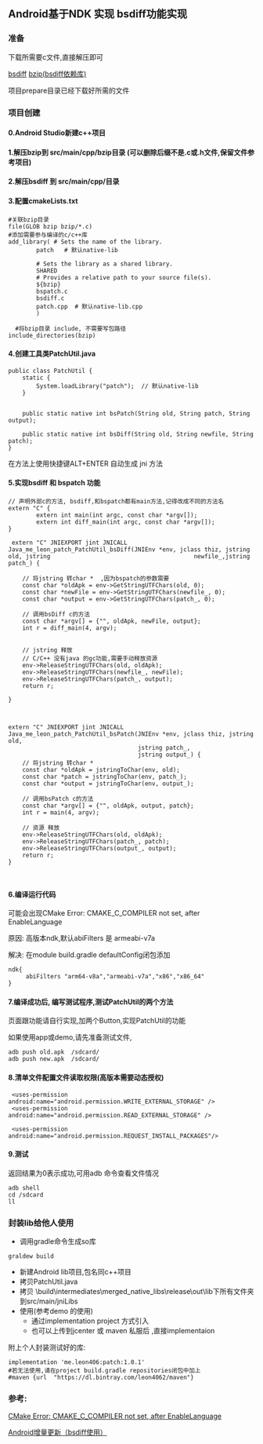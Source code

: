 ## Android基于NDK 实现 bsdiff功能实现

### 准备

下载所需要c文件,直接解压即可

[bsdiff](http://www.daemonology.net/bsdiff/) 
[bzip(bsdiff依赖库)](https://sourceforge.net/projects/bzip2/)  

项目prepare目录已经下载好所需的文件

### 项目创建

#### 0.Android Studio新建c++项目

#### 1.解压bzip到 src/main/cpp/bzip目录 (可以删除后缀不是.c或.h文件,保留文件参考项目)

#### 2.解压bsdiff 到 src/main/cpp/目录

#### 3.配置cmakeLists.txt

  

```
#关联bzip目录
file(GLOB bzip bzip/*.c)
#添加需要参与编译的c/c++库
add_library( # Sets the name of the library.
        patch   # 默认native-lib

        # Sets the library as a shared library.
        SHARED
        # Provides a relative path to your source file(s).
        ${bzip}
        bspatch.c
        bsdiff.c
        patch.cpp  # 默认native-lib.cpp
        )
        
  #将bzip目录 include, 不需要写包路径
include_directories(bzip)
```

#### 4.创建工具类PatchUtil.java

```
public class PatchUtil {
    static {
        System.loadLibrary("patch");  // 默认native-lib
    }


    public static native int bsPatch(String old, String patch, String output);

    public static native int bsDiff(String old, String newfile, String patch);
}
```

在方法上使用快捷键ALT+ENTER 自动生成 jni 方法

#### 5.实现bsdiff 和 bspatch 功能

```
// 声明外部c的方法, bsdiff,和bspatch都有main方法,记得改成不同的方法名
extern "C" {
		extern int main(int argc, const char *argv[]);
		extern int diff_main(int argc, const char *argv[]);
}
 
 extern "C" JNIEXPORT jint JNICALL
Java_me_leon_patch_PatchUtil_bsDiff(JNIEnv *env, jclass thiz, jstring old, jstring                                         newfile_,jstring patch_) {
	
    // 将jstring 转char *  ,因为bspatch的参数需要
    const char *oldApk = env->GetStringUTFChars(old, 0);
    const char *newFile = env->GetStringUTFChars(newfile_, 0);
    const char *output = env->GetStringUTFChars(patch_, 0);
    
    // 调用bsDiff c的方法
    const char *argv[] = {"", oldApk, newFile, output};
    int r = diff_main(4, argv);

    
    // jstring 释放  
    // C/C++ 没有java 的gc功能,需要手动释放资源  
    env->ReleaseStringUTFChars(old, oldApk);
    env->ReleaseStringUTFChars(newfile_, newFile);
    env->ReleaseStringUTFChars(patch_, output);
    return r;

}



extern "C" JNIEXPORT jint JNICALL
Java_me_leon_patch_PatchUtil_bsPatch(JNIEnv *env, jclass thiz, jstring old,
									 jstring patch_,
                                     jstring output_) {
    // 将jstring 转char * 
    const char *oldApk = jstringToChar(env, old);
    const char *patch = jstringToChar(env, patch_);
    const char *output = jstringToChar(env, output_);
    
    // 调用bsPatch c的方法
    const char *argv[] = {"", oldApk, output, patch};
    int r = main(4, argv);
   
    // 资源 释放 
    env->ReleaseStringUTFChars(old, oldApk);
    env->ReleaseStringUTFChars(patch_, patch);
    env->ReleaseStringUTFChars(output_, output);
    return r;
}



```



#### 6.编译运行代码

可能会出现CMake Error: CMAKE_C_COMPILER not set, after EnableLanguage

原因:   高版本ndk,默认abiFilters 是 armeabi-v7a

解决:   在module  build.gradle  defaultConfig闭包添加

```
ndk{
     abiFilters "arm64-v8a","armeabi-v7a","x86","x86_64"
}
```

#### 7.编译成功后, 编写测试程序,测试PatchUtil的两个方法

页面跟功能请自行实现,加两个Button,实现PatchUtil的功能

如果使用app或demo,请先准备测试文件,

```
adb push old.apk  /sdcard/
adb push new.apk  /sdcard/
```

#### 8.清单文件配置文件读取权限(高版本需要动态授权)

```
 <uses-permission android:name="android.permission.WRITE_EXTERNAL_STORAGE" />
 <uses-permission android:name="android.permission.READ_EXTERNAL_STORAGE" />

 <uses-permission android:name="android.permission.REQUEST_INSTALL_PACKAGES"/>
```

#### 9.测试

 返回结果为0表示成功,可用adb 命令查看文件情况

```
adb shell
cd /sdcard
ll
```



### 封装lib给他人使用

- 调用gradle命令生成so库

```
graldew build
```

- 新建Android lib项目,包名同c++项目
- 拷贝PatchUtil.java
- 拷贝 \build\intermediates\merged_native_libs\release\out\lib下所有文件夹  到src/main/jniLibs
- 使用(参考demo 的使用)
  - 通过implementation project 方式引入
  - 也可以上传到jcenter 或 maven 私服后 ,直接implementaion

附上个人封装测试好的库:

```
implementation 'me.leon406:patch:1.0.1'
#若无法使用,请在project build.gradle repositories闭包中加上
#maven {url  "https://dl.bintray.com/leon4062/maven"}
```



### 参考:

[CMake Error: CMAKE_C_COMPILER not set, after EnableLanguage](https://blog.csdn.net/ChinaBvb/article/details/81137217)

[Android增量更新（bsdiff使用）](https://www.jianshu.com/p/4ca7933185f7)

